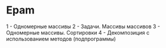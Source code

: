 # Epam
1 - Одномерные массивы
2 - Задачи. Массивы массивов
3 - Одномерные массивы. Сортировки
4 - Декомпозиция с использованием методов (подпрограммы)
